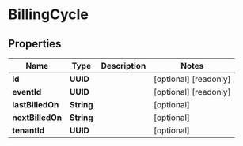 

# BillingCycle


## Properties

Name | Type | Description | Notes
------------ | ------------- | ------------- | -------------
**id** | **UUID** |  |  [optional] [readonly]
**eventId** | **UUID** |  |  [optional] [readonly]
**lastBilledOn** | **String** |  |  [optional]
**nextBilledOn** | **String** |  |  [optional]
**tenantId** | **UUID** |  |  [optional]



